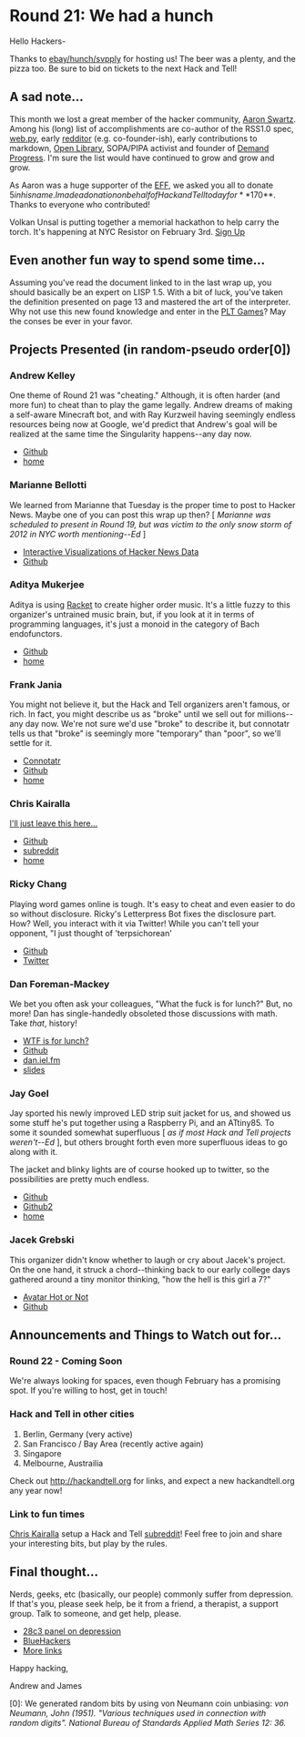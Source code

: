 # Round 21: We had a hunch

Hello Hackers-

Thanks to [ebay/hunch/svpply](http://www.ebay.com) for hosting us!
The beer was a plenty, and the pizza too. Be sure to bid on tickets
to the next Hack and Tell!

## A sad note...

This month we lost a great member of the hacker community,
[Aaron Swartz](http://www.aaronsw.com). Among his (long) list of
accomplishments are co-author of the RSS1.0 spec,
[web.py](http://www.webpy.org), early [redditor](http://reddit.com)
(e.g. co-founder-ish), early contributions to markdown, [Open Library](http://www.openlibrary.org),
SOPA/PIPA activist and founder of [Demand Progress](http://demandprogress.org).
I'm sure the list would have continued to grow and grow and grow.

As Aaron was a huge supporter of the [EFF](http://www.eff.org), we
asked you all to donate $5 in his name. I made a donation on behalf
of Hack and Tell today for **$170**. Thanks to everyone who contributed!

Volkan Unsal is putting together a memorial hackathon to help carry
the torch. It's happening at NYC Resistor on February 3rd.
[Sign Up](https://aaronshackathon.eventbrite.com/)

## Even another fun way to spend some time...

Assuming you've read the document linked to in the last wrap up, you
should  basically be an expert on LISP 1.5. With a bit of luck,
you've taken the definition presented on page 13 and mastered the
art of the interpreter. Why not use this new found knowledge and
enter in the [PLT Games](http://www.pltgames.com/)? May the conses
be ever in your favor.

## Projects Presented (in random-pseudo order[0])

### Andrew Kelley

One theme of Round 21 was "cheating." Although, it is often harder
(and more fun) to cheat than to play the game legally. Andrew
dreams of making a self-aware Minecraft bot, and with Ray Kurzweil
having seemingly endless resources being now at Google, we'd predict
that Andrew's goal will be realized at the same time the Singularity
happens--any day now.

* [Github](https://github.com/superjoe30/mineflayer/)
* [home](http://andrewkelley.me/)

### Marianne Bellotti

We learned from Marianne that Tuesday is the proper time to post to
Hacker News. Maybe one of you can post this wrap up then? [ *Marianne*
*was scheduled to present in Round 19, but was victim to the only snow*
*storm of 2012 in NYC worth mentioning--Ed* ]

* [Interactive Visualizations of Hacker News Data](http://hnews.aws.af.cm/)
* [Github](https://github.com/mbellotti/hnews-data-filter)

### Aditya Mukerjee

Aditya is using [Racket](http://racket-lang.org) to create higher order
music. It's a little fuzzy to this organizer's untrained music brain,
but, if you look at it in terms of programming languages, it's just a
monoid in the category of Bach endofunctors.

* [Github](https://github.com/ChimeraCoder/PlayThatRacket)
* [home](http://varnull.adityamukerjee.net/)

### Frank Jania

You might not believe it, but the Hack and Tell organizers aren't
famous, or rich. In fact, you might describe us as "broke" until we sell
out for millions--any day now. We're not sure we'd use "broke" to
describe it, but connotatr tells us that "broke" is seemingly more
"temporary" than "poor", so we'll settle for it.

* [Connotatr](http://connotatr.frankjania.com/)
* [Github](https://github.com/fjania/connotatr)
* [home](http://www.frankjania.com)

### Chris Kairalla

[I'll just leave this here...](http://omfgdogs.com/)

* [Github](https://github.com/chris3000/reddit_leavebot)
* [subreddit](http://reddit.com/r/illjustleavethishere)
* [home](http://www.chris3000.com)

### Ricky Chang

Playing word games online is tough. It's easy to cheat and even
easier to do so without disclosure. Ricky's Letterpress Bot fixes
the disclosure part. How? Well, you interact with it via Twitter!
While you can't tell your opponent, "I just thought of 'terpsichorean'

* [Github](https://github.com/rickychang/letterpress-bot)
* [Twitter](http://twitter.com/rickychang)

### Dan Foreman-Mackey

We bet you often ask your colleagues, "What the fuck is for lunch?" But,
no more! Dan has single-handedly obsoleted those discussions with math.
Take *that*, history!

* [WTF is for lunch?](http://www.wtfisforlunch.com/)
* [Github](https://github.com/dfm/wtfisforlunch.com)
* [dan.iel.fm](http://dan.iel.fm/)
* [slides](https://speakerdeck.com/dfm/wtf-is-for-lunch-at-hackandtell)

### Jay Goel

Jay sported his newly improved LED strip suit jacket for us, and showed
us some stuff he's put together using a Raspberry Pi, and an ATtiny85.
To some it sounded somewhat superfluous
[ *as if most Hack and Tell projects weren't--Ed* ], but others brought
forth even more superfluous ideas to go along with it.

The jacket and blinky lights are of course hooked up to twitter, so the
possibilities are pretty much endless.

* [Github](https://github.com/poundifdef/light-jacket)
* [Github2](https://github.com/poundifdef/raspberry-pi-projects)
* [home](http://jaygoel.com/)

### Jacek Grebski

This organizer didn't know whether to laugh or cry about Jacek's project.
On the one hand, it struck a chord--thinking back to our early college days
gathered around a tiny monitor thinking, "how the hell is this girl a 7?"

* [Avatar Hot or Not](http://partyupgamer.com/avatar-hot-or-not)
* [Github](https://github.com/jgrebski/XBOX-Live-Avatar-Hot-or-Not)

## Announcements and Things to Watch out for...

### Round 22 - Coming Soon

We're always looking for spaces, even though February has a promising spot.
If you're willing to host, get in touch!

### Hack and Tell in other cities

1. Berlin, Germany (very active)
2. San Francisco / Bay Area (recently active again)
3. Singapore
4. Melbourne, Austrailia

Check out http://hackandtell.org for links, and expect a new hackandtell.org
any year now!

### Link to fun times

[Chris Kairalla](http://www.chris3000.com) setup a Hack and Tell [subreddit](http://reddit.com/r/hackandtell)! Feel free to join and share your interesting bits, but play by the rules.

## Final thought...

Nerds, geeks, etc (basically, our people) commonly suffer from
depression. If that's you, please seek help, be it from a friend,
a therapist, a support group. Talk to someone, and get help, please.

* [28c3 panel on depression](https://www.youtube.com/watch?v=QnfOOoTOrDE)
* [BlueHackers](http://bluehackers.org/)
* [More links](http://saizai.com/suicide.shtml)

Happy hacking,

Andrew and James

[0]: We generated random bits by using von Neumann coin unbiasing:
*von Neumann, John (1951). "Various techniques used in connection with*
*random digits". National Bureau of Standards Applied Math Series 12: 36.*